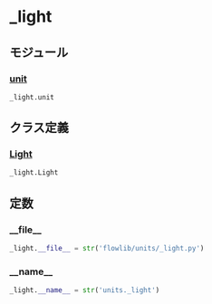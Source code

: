 # _light

## モジュール

### [unit](../unit/)
```python
_light.unit
```
## クラス定義
### [Light](../../class/_light.Light/)
```python
_light.Light
```
## 定数
### \_\_file\_\_
```python
_light.__file__ = str('flowlib/units/_light.py')
```
### \_\_name\_\_
```python
_light.__name__ = str('units._light')
```

